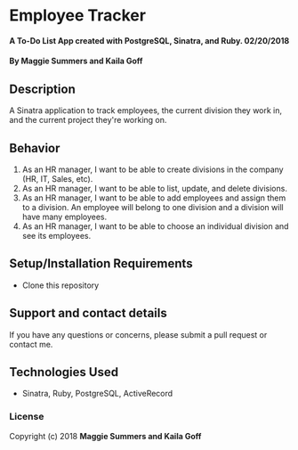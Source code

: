 # Employee Tracker

#### A To-Do List App created with PostgreSQL, Sinatra, and Ruby. 02/20/2018

#### By **Maggie Summers and Kaila Goff**

## Description

A Sinatra application to track employees, the current division they work in, and the current project they're working on.

## Behavior
1. As an HR manager, I want to be able to create divisions in the company (HR, IT, Sales, etc).
2. As an HR manager, I want to be able to list, update, and delete divisions.
3. As an HR manager, I want to be able to add employees and assign them to a division. An employee will belong to one division and a division will have many employees.
4. As an HR manager, I want to be able to choose an individual division and see its employees.

## Setup/Installation Requirements

* Clone this repository

## Support and contact details

If you have any questions or concerns, please submit a pull request or contact me.

## Technologies Used

* Sinatra, Ruby, PostgreSQL, ActiveRecord

### License

Copyright (c) 2018  **Maggie Summers and Kaila Goff**
